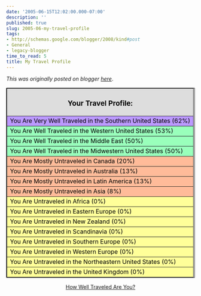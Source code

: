 ```yaml
---
date: '2005-06-15T12:02:00.000-07:00'
description: ''
published: true
slug: 2005-06-my-travel-profile
tags:
- http://schemas.google.com/blogger/2008/kind#post
- General
- legacy-blogger
time_to_read: 5
title: My Travel Profile
---
```


*This was originally posted on blogger [here](https://techshorts.blogspot.com/2005/06/my-travel-profile.html)*.

<table align="center" border="1" bordercolor="black" cellpadding="2" cellspacing="0" style="COLOR: black;" width="400"><tbody><tr><td align="middle" bgcolor="#dddddd"><h3>Your Travel Profile:</h3></td></tr><tr><td bgcolor="#bb99ff">You Are Very Well Traveled in the Southern United States (62%)</td></tr><tr><td bgcolor="#99ffbb">You Are Well Traveled in the Western United States (53%)</td></tr><tr><td bgcolor="#99ffbb">You Are Well Traveled in the Middle East (50%)</td></tr><tr><td bgcolor="#99ffbb">You Are Well Traveled in the Midwestern United States (50%)</td></tr><tr><td bgcolor="#ffbb99">You Are Mostly Untraveled in Canada (20%)</td></tr><tr><td bgcolor="#ffbb99">You Are Mostly Untraveled in Australia (13%)</td></tr><tr><td bgcolor="#ffbb99">You Are Mostly Untraveled in Latin America (13%)</td></tr><tr><td bgcolor="#ffbb99">You Are Mostly Untraveled in Asia (8%)</td></tr><tr><td bgcolor="#ffff99">You Are Untraveled in Africa (0%)</td></tr><tr><td bgcolor="#ffff99">You Are Untraveled in Eastern Europe (0%)</td></tr><tr><td bgcolor="#ffff99">You Are Untraveled in New Zealand (0%)</td></tr><tr><td bgcolor="#ffff99">You Are Untraveled in Scandinavia (0%)</td></tr><tr><td bgcolor="#ffff99">You Are Untraveled in Southern Europe (0%)</td></tr><tr><td bgcolor="#ffff99">You Are Untraveled in Western Europe (0%)</td></tr><tr><td bgcolor="#ffff99">You Are Untraveled in the Northeastern United States (0%)</td></tr><tr><td bgcolor="#ffff99">You Are Untraveled in the United Kingdom (0%)</td></tr></tbody></table><div align="center"><a href="http://www.blogthings.com/howwelltraveledareyouquiz/">How Well Traveled Are You?</a> </div>